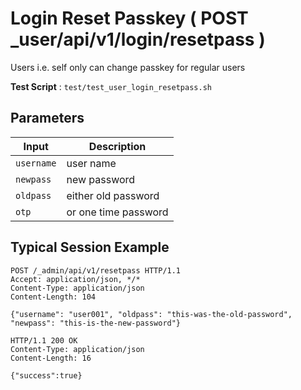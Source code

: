 # Login Reset Passkey ( POST _user/api/v1/login/resetpass )

Users i.e. self only can change passkey for regular users

**Test Script** : `test/test_user_login_resetpass.sh`

## Parameters

| Input | Description |
| ---- | ----------- |
| `username` | user name |
| `newpass` | new password  |
| `oldpass` | either old password  |
| `otp` | or one time password  |

## Typical Session Example

```
POST /_admin/api/v1/resetpass HTTP/1.1
Accept: application/json, */*
Content-Type: application/json
Content-Length: 104

{"username": "user001", "oldpass": "this-was-the-old-password", "newpass": "this-is-the-new-password"}

HTTP/1.1 200 OK
Content-Type: application/json
Content-Length: 16

{"success":true}
```
